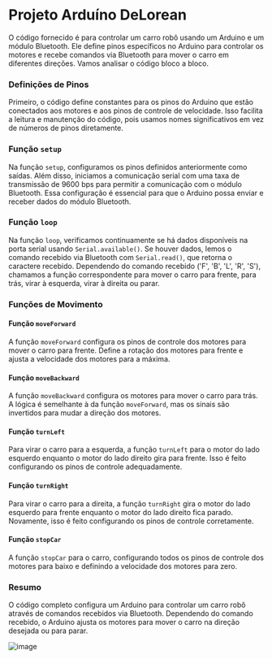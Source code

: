 # Projeto Arduíno DeLorean

O código fornecido é para controlar um carro robô usando um Arduino e um módulo Bluetooth. Ele define pinos específicos no Arduino para controlar os motores e recebe comandos via Bluetooth para mover o carro em diferentes direções. Vamos analisar o código bloco a bloco.

### Definições de Pinos

Primeiro, o código define constantes para os pinos do Arduino que estão conectados aos motores e aos pinos de controle de velocidade. Isso facilita a leitura e manutenção do código, pois usamos nomes significativos em vez de números de pinos diretamente.

### Função `setup`

Na função `setup`, configuramos os pinos definidos anteriormente como saídas. Além disso, iniciamos a comunicação serial com uma taxa de transmissão de 9600 bps para permitir a comunicação com o módulo Bluetooth. Essa configuração é essencial para que o Arduino possa enviar e receber dados do módulo Bluetooth.

### Função `loop`

Na função `loop`, verificamos continuamente se há dados disponíveis na porta serial usando `Serial.available()`. Se houver dados, lemos o comando recebido via Bluetooth com `Serial.read()`, que retorna o caractere recebido. Dependendo do comando recebido ('F', 'B', 'L', 'R', 'S'), chamamos a função correspondente para mover o carro para frente, para trás, virar à esquerda, virar à direita ou parar.

### Funções de Movimento

#### Função `moveForward`

A função `moveForward` configura os pinos de controle dos motores para mover o carro para frente. Define a rotação dos motores para frente e ajusta a velocidade dos motores para a máxima.

#### Função `moveBackward`

A função `moveBackward` configura os motores para mover o carro para trás. A lógica é semelhante à da função `moveForward`, mas os sinais são invertidos para mudar a direção dos motores.

#### Função `turnLeft`

Para virar o carro para a esquerda, a função `turnLeft` para o motor do lado esquerdo enquanto o motor do lado direito gira para frente. Isso é feito configurando os pinos de controle adequadamente.

#### Função `turnRight`

Para virar o carro para a direita, a função `turnRight` gira o motor do lado esquerdo para frente enquanto o motor do lado direito fica parado. Novamente, isso é feito configurando os pinos de controle corretamente.

#### Função `stopCar`

A função `stopCar` para o carro, configurando todos os pinos de controle dos motores para baixo e definindo a velocidade dos motores para zero.

### Resumo

O código completo configura um Arduino para controlar um carro robô através de comandos recebidos via Bluetooth. Dependendo do comando recebido, o Arduino ajusta os motores para mover o carro na direção desejada ou para parar.

![image](https://github.com/Vinirocha388/logicacarro/assets/158187426/ed517466-196d-495e-855d-b962d6d21ee2)


